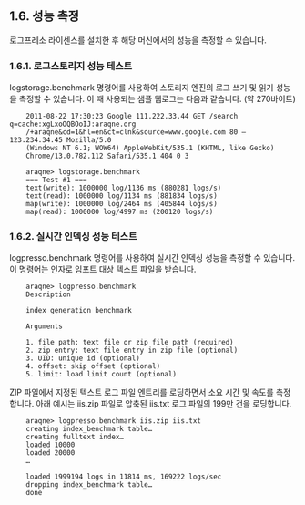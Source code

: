 ## 1.6. 성능 측정 ##

로그프레소 라이센스를 설치한 후 해당 머신에서의 성능을 측정할 수 있습니다.

### 1.6.1. 로그스토리지 성능 테스트 ###

logstorage.benchmark 명령어를 사용하여 스토리지 엔진의 로그 쓰기 및 읽기 성능을 측정할 수 있습니다. 이 때 사용되는 샘플 웹로그는 다음과 같습니다. (약 270바이트)

~~~~
	2011-08-22 17:30:23 Google 111.222.33.44 GET /search q=cache:xgLxoOQBOoIJ:araqne.org
    /+araqne&cd=1&hl=en&ct=clnk&source=www.google.com 80 – 123.234.34.45 Mozilla/5.0 
    (Windows NT 6.1; WOW64) AppleWebKit/535.1 (KHTML, like Gecko) 
    Chrome/13.0.782.112 Safari/535.1 404 0 3
~~~~

~~~~
    araqne> logstorage.benchmark
    === Test #1 ===
    text(write): 1000000 log/1136 ms (880281 logs/s)
    text(read): 1000000 log/1134 ms (881834 logs/s)
    map(write): 1000000 log/2464 ms (405844 logs/s)
	map(read): 1000000 log/4997 ms (200120 logs/s)
~~~~

### 1.6.2. 실시간 인덱싱 성능 테스트 ###

logpresso.benchmark 명령어를 사용하여 실시간 인덱싱 성능을 측정할 수 있습니다. 이 명령어는 인자로 임포트 대상 텍스트 파일을 받습니다.

~~~
    araqne> logpresso.benchmark
    Description

    index generation benchmark

    Arguments

    1. file path: text file or zip file path (required)
    2. zip entry: text file entry in zip file (optional)
    3. UID: unique id (optional)
    4. offset: skip offset (optional)
    5. limit: load limit count (optional)
~~~

ZIP 파일에서 지정된 텍스트 로그 파일 엔트리를 로딩하면서 소요 시간 및 속도를 측정합니다. 아래 예시는 iis.zip 파일로 압축된 iis.txt 로그 파일의 199만 건을 로딩합니다.

~~~~
    araqne> logpresso.benchmark iis.zip iis.txt
    creating index_benchmark table…
    creating fulltext index…
    loaded 10000
    loaded 20000
    …

    loaded 1999194 logs in 11814 ms, 169222 logs/sec
    dropping index_benchmark table…
	done
~~~~

